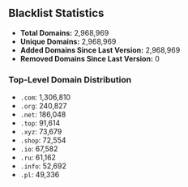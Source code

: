 ## Blacklist Statistics

- **Total Domains:** 2,968,969
- **Unique Domains:** 2,968,969
- **Added Domains Since Last Version:** 2,968,969
- **Removed Domains Since Last Version:** 0

### Top-Level Domain Distribution

-  `.com`: 1,306,810
-  `.org`: 240,827
-  `.net`: 186,048
-  `.top`: 91,614
-  `.xyz`: 73,679
-  `.shop`: 72,554
-  `.io`: 67,582
-  `.ru`: 61,162
-  `.info`: 52,692
-  `.pl`: 49,336

